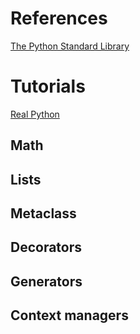 
# References

[The Python Standard Library](https://docs.python.org/3/library/index.html)

# Tutorials

[Real Python](https://realpython.com/)

## Math

## Lists

## Metaclass

## Decorators

## Generators

## Context managers
